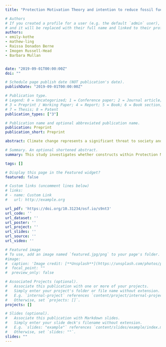 ```yaml
---
title: "Protection Motivation Theory and intention to reduce fossil fuel consumption in response to climate change"

# Authors
# If you created a profile for a user (e.g. the default `admin` user), write the username (folder name) here 
# and it will be replaced with their full name and linked to their profile.
authors:
- emily-kothe
- mathew-ling
- Raissa Donadon Berne
- Imogen Russell-Head
- Barbara Mullan


date: "2019-09-01T00:00:00Z"
doi: ""

# Schedule page publish date (NOT publication's date).
publishDate: "2019-09-01T00:00:00Z"

# Publication type.
# Legend: 0 = Uncategorized; 1 = Conference paper; 2 = Journal article;
# 3 = Preprint / Working Paper; 4 = Report; 5 = Book; 6 = Book section;
# 7 = Thesis; 8 = Patent
publication_types: ["3"]

# Publication name and optional abbreviated publication name.
publication: Preprint
publication_short: Preprint

abstract: Climate change represents a significant threat to society and the ecosystem at large, but many do not respond to this threat. This study investigates whether constructs within Protection Motivation Theory (PMT) explain individuals’ intention to reduce their fossil fuel consumption. US residents (N=541) completed a cross-sectional survey of intention to reduce fossil fuel consumption and PMT constructs. Correlational results were consistent with the PMT; threat appraisal and coping efficacy constructs were correlated with intention to change behaviour. In a regression model, all constructs accounted for unique variance in intention to reduce fossil fuel usage. However, maladaptive response rewards had an unexpected positive relationship with intention in this model. Interestingly, this was not observed in structure coefficients. PMT constructs accounted for 59% of intention to reduce fossil fuel use. These findings support the unique contributions of the PMT constructs in the context of individual pro-environmental behaviours and highlight potential targets for interventions.

# Summary. An optional shortened abstract.
summary: This study investigates whether constructs within Protection Motivation Theory (PMT) explain individuals’ intention to reduce their fossil fuel consumption.  

tags: []

# Display this page in the Featured widget?
featured: false

# Custom links (uncomment lines below)
# links:
# - name: Custom Link
#   url: http://example.org

url_pdf: 'https://doi.org/10.31234/osf.io/s9nt3'
url_code: ''
url_dataset: ''
url_poster: ''
url_project: ''
url_slides: ''
url_source: ''
url_video: ''

# Featured image
# To use, add an image named `featured.jpg/png` to your page's folder. 
#image:
#  caption: 'Image credit: [**Unsplash**](https://unsplash.com/photos/pLCdAaMFLTE)'
#  focal_point: ""
#  preview_only: false

# Associated Projects (optional).
#   Associate this publication with one or more of your projects.
#   Simply enter your project's folder or file name without extension.
#   E.g. `internal-project` references `content/project/internal-project/index.md`.
#   Otherwise, set `projects: []`.
projects: []

# Slides (optional).
#   Associate this publication with Markdown slides.
#   Simply enter your slide deck's filename without extension.
#   E.g. `slides: "example"` references `content/slides/example/index.md`.
#   Otherwise, set `slides: ""`.
slides: ""
---
```

